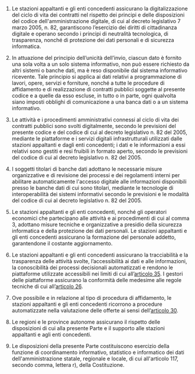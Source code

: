 1. Le stazioni appaltanti e gli enti concedenti assicurano la digitalizzazione del ciclo di vita  dei contratti nel rispetto dei principi e delle disposizioni del codice dell'amministrazione  digitale, di cui al decreto legislativo 7 marzo 2005, n. 82, garantiscono l’esercizio dei diritti  di cittadinanza digitale e operano secondo i principi di neutralità tecnologica, di trasparenza,  nonché di protezione dei dati personali e di sicurezza informatica.

2. In attuazione del principio dell’unicità dell’invio, ciascun dato è fornito una sola volta a un  solo sistema informativo, non può essere richiesto da altri sistemi o banche dati, ma è reso  disponibile dal sistema informativo ricevente. Tale principio si applica ai dati relativi a  programmazione di lavori, opere, servizi e forniture, nonché a tutte le procedure di  affidamento e di realizzazione di contratti pubblici soggette al presente codice e a quelle da  esso escluse, in tutto o in parte, ogni qualvolta siano imposti obblighi di comunicazione a  una banca dati o a un sistema informativo. 

3. Le attività e i procedimenti amministrativi connessi al ciclo di vita dei contratti pubblici  sono svolti digitalmente, secondo le previsioni del presente codice e del codice di cui al  decreto legislativo n. 82 del 2005, mediante le piattaforme e i servizi digitali infrastrutturali  utilizzati dalle stazioni appaltanti e dagli enti  concedenti; i dati e le informazioni a essi relativi sono gestiti e resi fruibili in formato aperto,  secondo le previsioni del codice di cui al decreto legislativo n. 82 del 2005.

4. I soggetti titolari di banche dati adottano le necessarie misure organizzative e di revisione  dei processi e dei regolamenti interni per abilitare automaticamente l'accesso digitale alle  informazioni disponibili presso le banche dati di cui sono titolari, mediante le tecnologie di  interoperabilità dei sistemi informativi secondo le previsioni e le modalità del codice di cui  al decreto legislativo n. 82 del 2005.

5. Le stazioni appaltanti e gli enti concedenti, nonché gli operatori economici che  partecipano alle attività e ai procedimenti di cui al comma 3, adottano misure tecniche e  organizzative a presidio della sicurezza informatica e della protezione dei dati personali. Le stazioni appaltanti e gli enti concedenti assicurano la formazione del personale addetto,  garantendone il costante aggiornamento.

6. Le stazioni appaltanti e gli enti concedenti assicurano la tracciabilità e la trasparenza delle  attività svolte, l’accessibilità ai dati e alle informazioni, la conoscibilità dei processi decisionali automatizzati e rendono le piattaforme utilizzate accessibili nei limiti di cui all’[articolo 35](/index.html?article=articolo-35&version=2). I gestori delle piattaforme assicurano la conformità delle medesime alle  regole tecniche di cui all’[articolo 26](/index.html?article=articolo-26&version=2).

7. Ove possibile e in relazione al tipo di procedura di affidamento, le stazioni appaltanti e gli  enti concedenti ricorrono a procedure automatizzate nella valutazione delle offerte ai sensi dell’[articolo 30](/index.html?article=articolo-30&version=1).

8. Le regioni e le province autonome assicurano il rispetto delle disposizioni di cui alla presente Parte e il supporto alle stazioni appaltanti e agli enti concedenti.
  
9. Le disposizioni della presente Parte costituiscono esercizio della funzione di  coordinamento informativo, statistico e informatico dei dati dell'amministrazione statale,  regionale e locale, di cui all'articolo 117, secondo comma, lettera r), della Costituzione. 